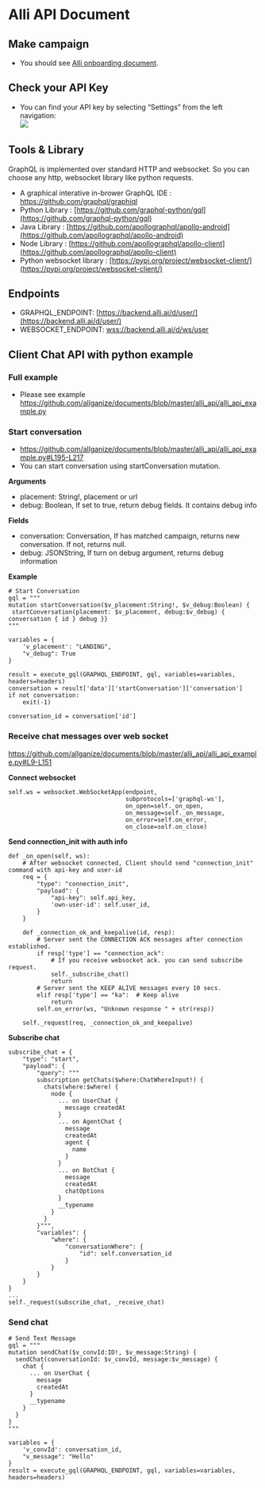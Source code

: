 # Alli API Document


## Make campaign
-   You should see [Alli onboarding document](https://docs.google.com/document/d/1mfgtknMbnzDL6sKBKDOtWC0cnHwX59NT5nqWISqQZCE/edit#heading=h.ubhpu5uvlrg1).

## Check your API Key
- You can find your API key by selecting “Settings” from the left navigation:  
![](https://lh5.googleusercontent.com/oMS8pHElzfdZF_mRKTYJIFXdrnpPtsRaxVWedewbZtwyaHXt1SobBjMRArV8bb2IcyUv5WVzuGViFSw80G41PEyldmPUBdgzIISW_QEU4gq__CA1n52ccIigQhyIouhyQ2siqs1_)

## Tools & Library
GraphQL is implemented over standard HTTP and websocket. So you can choose any http, websocket library like python requests.

- A graphical interative in-brower GraphQL IDE : [https://github.com/graphql/graphiql  
](https://github.com/graphql/graphiql)
-   Python Library : [https://github.com/graphql-python/gql](https://github.com/graphql-python/gql)
-   Java Library : [https://github.com/apollographql/apollo-android](https://github.com/apollographql/apollo-android)
-   Node Library : [https://github.com/apollographql/apollo-client](https://github.com/apollographql/apollo-client)
-   Python websocket library : [https://pypi.org/project/websocket-client/](https://pypi.org/project/websocket-client/)

## Endpoints
-   GRAPHQL_ENDPOINT: [https://backend.alli.ai/d/user/](https://backend.alli.ai/d/user/)
- WEBSOCKET_ENDPOINT: [wss://backend.alli.ai/d/ws/user](wss://backend.alli.ai/d/ws/user)

## Client Chat API with python example
### Full example
- Please see example https://github.com/allganize/documents/blob/master/alli_api/alli_api_example.py

### Start conversation
- https://github.com/allganize/documents/blob/master/alli_api/alli_api_example.py#L195-L217
- You can start conversation using startConversation mutation. 

**Arguments**
- placement: String!, placement or url
- debug: Boolean, If set to true, return debug fields. It contains debug info

**Fields**
- conversation: Conversation, If has matched campaign, returns new conversation. If not, returns null.
- debug: JSONString, If turn on debug argument, returns debug information

**Example**

```
# Start Conversation  
gql = """  
mutation startConversation($v_placement:String!, $v_debug:Boolean) {  
 startConversation(placement: $v_placement, debug:$v_debug) { conversation { id } debug }}  
"""  
  
variables = {  
    'v_placement': "LANDING",  
    "v_debug": True  
}  
  
result = execute_gql(GRAPHQL_ENDPOINT, gql, variables=variables, headers=headers)  
conversation = result['data']['startConversation']['conversation']  
if not conversation:  
    exit(-1)
  
conversation_id = conversation['id']
```
### Receive chat messages over web socket
https://github.com/allganize/documents/blob/master/alli_api/alli_api_example.py#L9-L151

**Connect websocket**
```
self.ws = websocket.WebSocketApp(endpoint,  
                                 subprotocols=['graphql-ws'],  
                                 on_open=self._on_open,  
                                 on_message=self._on_message,  
                                 on_error=self.on_error,  
                                 on_close=self.on_close)
```

**Send connection_init with auth info**
```
def _on_open(self, ws):  
    # After websocket connected, Client should send "connection_init" command with api-key and user-id  
    req = {  
        "type": "connection_init",  
        "payload": {  
            "api-key": self.api_key,  
            'own-user-id': self.user_id,  
        }  
    }  
  
    def _connection_ok_and_keepalive(id, resp):  
        # Server sent the CONNECTION ACK messages after connection established.  
        if resp['type'] == "connection_ack":  
            # If you receive websocket ack. you can send subscribe request.  
            self._subscribe_chat()  
            return  
        # Server sent the KEEP ALIVE messages every 10 secs.  
        elif resp['type'] == "ka":  # Keep alive  
            return  
        self.on_error(ws, "Unknown response " + str(resp))  
  
    self._request(req, _connection_ok_and_keepalive)
``` 
**Subscribe chat**
```
subscribe_chat = {  
    "type": "start",  
    "payload": {  
        "query": """  
        subscription getChats($where:ChatWhereInput!) {       
          chats(where:$where) { 
            node { 
              ... on UserChat { 
                message createdAt 
              } 
              ... on AgentChat { 
                message 
                createdAt 
                agent { 
                  name 
                } 
              } 
              ... on BotChat { 
                message 
                createdAt 
                chatOptions 
              } 
              __typename 
            } 
          } 
        }""",  
        "variables": {  
            "where": {  
                "conversationWhere": {  
                    "id": self.conversation_id  
                }  
            }  
        }  
    }  
}
...
self._request(subscribe_chat, _receive_chat)
```
### Send chat
```
# Send Text Message  
gql = """  
mutation sendChat($v_convId:ID!, $v_message:String) {  
  sendChat(conversationId: $v_convId, message:$v_message) { 
    chat { 
      ... on UserChat { 
        message 
        createdAt 
      } 
      __typename 
    } 
  }
}  
"""  

variables = {  
    'v_convId': conversation_id,  
    "v_message": "Hello"  
}  
result = execute_gql(GRAPHQL_ENDPOINT, gql, variables=variables, headers=headers)
```
